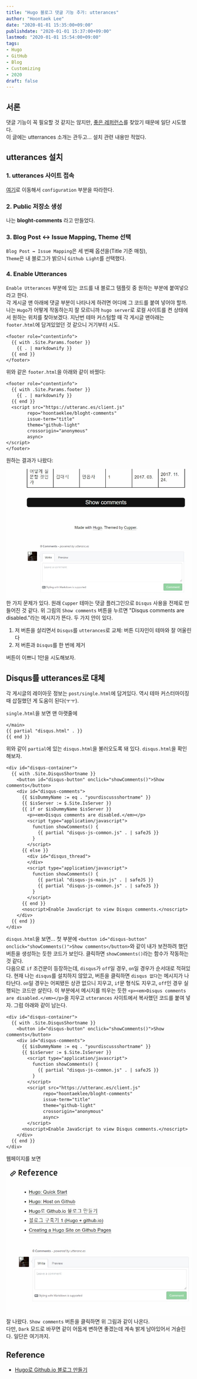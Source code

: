 ```yaml
---
title: "Hugo 블로그 댓글 기능 추가: utterances"
author: "Hoontaek Lee"
date: "2020-01-01 15:35:00+09:00"
publishdate: "2020-01-01 15:37:00+09:00"
lastmod: "2020-01-01 15:54:00+09:00"
tags:
- Hugo
- GitHub
- Blog
- Customizing
- 2020
draft: false
---
```


## 서론

댓글 기능이 꼭 필요할 것 같지는 않지만, [좋은 레퍼런스](#reference)를 찾았기 때문에 일단 시도했다.  
이 글에는 utterrances 소개는 관두고... 설치 관련 내용만 적었다.

## utterances 설치

### 1. utterances 사이트 접속

[여기](https://utteranc.es/)로 이동해서 `configuration` 부분을 따라한다.

### 2. Public 저장소 생성
나는 **bloght-comments** 라고 만들었다.

### 3. Blog Post ↔️ Issue Mapping, Theme 선택

`Blog Post ↔️ Issue Mapping`은 세 번째 옵션을(Title 기준 매칭),  
`Theme`은 내 블로그가 밝으니 `Github Light`를 선택했다.

### 4. Enable Utterances

`Enable Utterances` 부분에 있는 코드를 내 블로그 템플릿 중 원하는 부분에 붙여넣으라고 한다.  
각 게시글 맨 아래에 댓글 부분이 나타나게 하려면 어디에 그 코드를 붙여 넣어야 할까. 나는 `Hugo`가 어떻게 작동하는지 잘 모르니까 `hugo server`로 로컬 사이트를 켠 상태에서 원하는 위치를 찾아보겠다. 지난번 테마 커스텀할 때 각 게시글 맨아래는 `footer.html`에 담겨있었던 것 같으니 거기부터 시도.

```
<footer role="contentinfo">
  {{ with .Site.Params.footer }}
    {{ . | markdownify }}
  {{ end }}
</footer>
```

위와 같은 `footer.html`을 아래와 같이 바꿨다:

```
<footer role="contentinfo">
  {{ with .Site.Params.footer }}
    {{ . | markdownify }}
  {{ end }}
  <script src="https://utteranc.es/client.js"
        repo="hoontaeklee/bloght-comments"
        issue-term="title"
        theme="github-light"
        crossorigin="anonymous"
        async>
</script>
</footer>
```

원하는 결과가 나왔다:

![](20200101_add_utterances_fig1.jpg)
한 가지 문제가 있다. 원래 `Cupper` 테마는 댓글 플러그인으로 `Disqus` 사용을 전제로 만들어진 것 같다. 위 그림의 `Show comments` 버튼을 누르면 "Disqus comments are disabled."라는 메시지가 뜬다. 두 가지 안이 있다.

1. 저 버튼을 살리면서 `Disqus`를 `utterances`로 교체: 버튼 디자인이 테마와 잘 어울린다
2. 저 버튼과 `Disqus`를 한 번에 제거

버튼이 이쁘니 1안을 시도해보자.

## Disqus를 utterances로 대체

각 게시글의 레이아웃 정보는 `post/single.html`에 담겨있다. 역시 테마 커스터마이징 때 삽질했던 게 도움이 된다(ㅜㅜ).  

`single.html`을 보면 맨 아랫줄에
```
</main>
{{ partial "disqus.html" . }}
{{ end }}
```
위와 같이 `partial`에 있는 `disqus.html`을 불러오도록 돼 있다. `disqus.html`을 확인해보자.

```
<div id="disqus-container">
  {{ with .Site.DisqusShortname }}
    <button id="disqus-button" onclick="showComments()">Show comments</button>
    <div id="disqus-comments">
      {{ $isDummyName := eq . "yourdiscussshortname" }}
      {{ $isServer := $.Site.IsServer }}
      {{ if or $isDummyName $isServer }}
        <p><em>Disqus comments are disabled.</em></p>
        <script type="application/javascript">
          function showComments() {
            {{ partial "disqus-js-common.js" . | safeJS }}
          }
        </script>
      {{ else }}
        <div id="disqus_thread">
        </div>
        <script type="application/javascript">
          function showComments() {
            {{ partial "disqus-js-main.js" . | safeJS }}
            {{ partial "disqus-js-common.js" . | safeJS }}
          }
        </script>
      {{ end }}
      <noscript>Enable JavaScript to view Disqus comments.</noscript>
    </div>
  {{ end }}
</div>
```

`disqus.html`을 보면... 첫 부분에 `<button id="disqus-button" onclick="showComments()">Show comments</button>`와 같이 내가 보전하려 했던 버튼을 생성하는 듯한 코드가 보인다. 클릭하면 `showComments()`라는 함수가 작동하는 것 같다.  
다음으로 `if` 조건문이 등장하는데, `disqus`가 `off`일 경우, `on`일 경우가 순서대로 적혀있다. 현재 나는 `disqus`를 설치하지 않았고, 버튼을 클릭하면 `disqus 없다`는 메시지가 나타난다. `on`일 경우는 어찌됐든 상관 없으니 지우고, `if`문 형식도 지우고, `off`인 경우 실행되는 코드만 살린다. 이 부분에서 메시지를 띄우는 듯한 `<p><em>Disqus comments are disabled.</em></p>`을 지우고 `utterances` 사이트에서 복사했던 코드를 붙여 넣자. 그럼 아래와 같이 남는다.

```
<div id="disqus-container">
  {{ with .Site.DisqusShortname }}
    <button id="disqus-button" onclick="showComments()">Show comments</button>
    <div id="disqus-comments">
      {{ $isDummyName := eq . "yourdiscussshortname" }}
      {{ $isServer := $.Site.IsServer }}
        <script type="application/javascript">
          function showComments() {
            {{ partial "disqus-js-common.js" . | safeJS }}
          }
        </script>
        <script src="https://utteranc.es/client.js"
              repo="hoontaeklee/bloght-comments"
              issue-term="title"
              theme="github-light"
              crossorigin="anonymous"
              async>
        </script>
      <noscript>Enable JavaScript to view Disqus comments.</noscript>
    </div>
  {{ end }}
</div>
```

웹페이지를 보면

![](20200101_add_utterances_fig2.jpg)
잘 나왔다. `Show comments` 버튼을 클릭하면 위 그림과 같이 나온다.  
다만, `Dark` 모드로 바꾸면 같이 어둡게 변하면 좋겠는데 계속 밝게 남아있어서 거슬린다. 일단은 여기까지.

## Reference

- [Hugo로 Github.io 블로그 만들기](https://github.com/Integerous/Integerous.github.io)
